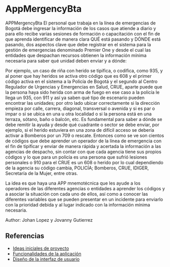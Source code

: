 # AppMergencyBta

APPMergencyBta
El personal que trabaja en la línea de emergencias de Bogotá debe ingresar la información de los casos que atiende a diario y para ello recibe varias sesiones de formación o capacitación con el fin de que aprenda identificar de manera clara QUÉ está pasando y DÓNDE está pasando, dos aspectos clave que debe registrar en el sistema para la gestión de emergencias denominado Premier One y desde el cual las entidades que despachan recursos obtienen la información mínima necesaria para saber qué unidad deben enviar y a dónde:

Por ejemplo, un caso de riña con herido se tipifica, o codifica, como 935, y al poner que hay heridos se activa otro código que es 608 y el primer código activa en el sistema a la Policía de Bogotá y el segundo al Centro Regulador de Urgencias y Emergencias en Salud, CRUE, aparte puede que la persona haya sido herida con arma de fuego en ese caso a la policía le llega un 935, con 911 y así ya saben qué tipo de escenario pueden encontrar las unidades; por otro lado ubicar correctamente si la dirección empieza por calle, carrera, diagonal, transversal o avenida y si es par o impar o si se ubica en una u otra localidad o si la persona está en una terraza, sótano, baño o balcón, etc. Es fundamental para saber a dónde se debe remitir la ayuda y desde qué cuadrante o sector se debe enviar, por ejemplo, si el herido estuviera en una zona de difícil acceso se debería activar a Bomberos por un 709 o rescate.
Entonces como se ve son cientos de códigos que debe aprender un operador de la línea de emergencia con el fin de tipificar y enviar de manera rápida y acertada la información a las agencias de despacho, sin contar con que cada agencia tiene sus propios códigos y lo que para un policía es una persona que sufrió lesiones personales o 910 para el CRUE es un 608 o herido por lo cual dependiendo de la agencia su código cambia, POLICÍA; Bomberos, CRUE, IDIGER, Secretaría de la Mujer, entre otras.

La idea es que haya una APP mnemotécnica que les ayude a los operadores de las diferentes agencias o entidades a aprender los códigos y a asociar la situación con cada uno de ellos, así como a conocer las diferentes variables que se pueden presentar en un incidente para enviarlo con la prioridad debida y al lugar indicado con la información mínima necesaria.


Author: Johan Lopez y Jovanny Gutierrez

## Referencias

- [Ideas iniciales de proyecto](docs/ideas.md)
- [Funcionalidades de la aplicación](docs/funcionalidades.md)
- [Diseño de la interfaz de usuario](docs/ui.md)
